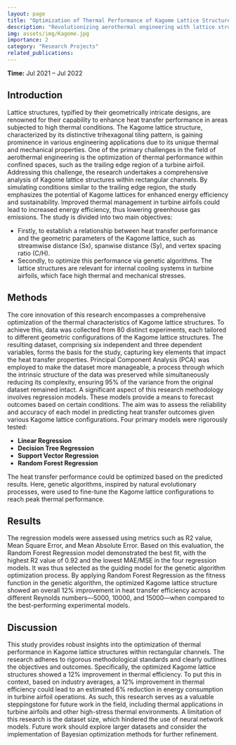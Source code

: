```yaml
---
layout: page
title: "Optimization of Thermal Performance of Kagome Lattice Structure within Rectangular Channels"
description: "Revolutionizing aerothermal engineering with lattice structures for enhanced heat transfer and energy efficiency."
img: assets/img/Kagome.jpg
importance: 2
category: "Research Projects"
related_publications:
---
```


<strong>Time:</strong> Jul 2021 – Jul 2022

## Introduction

Lattice structures, typified by their geometrically intricate designs, are renowned for their capability to enhance heat transfer performance in areas subjected to high thermal conditions. The Kagome lattice structure, characterized by its distinctive trihexagonal tiling pattern, is gaining prominence in various engineering applications due to its unique thermal and mechanical properties. One of the primary challenges in the field of aerothermal engineering is the optimization of thermal performance within confined spaces, such as the trailing edge region of a turbine airfoil. Addressing this challenge, the research undertakes a comprehensive analysis of Kagome lattice structures within rectangular channels. By simulating conditions similar to the trailing edge region, the study emphasizes the potential of Kagome lattices for enhanced energy efficiency and sustainability. Improved thermal management in turbine airfoils could lead to increased energy efficiency, thus lowering greenhouse gas emissions. The study is divided into two main objectives:

- Firstly, to establish a relationship between heat transfer performance and the geometric parameters of the Kagome lattice, such as streamwise distance (Sx), spanwise distance (Sy), and vertex spacing ratio (C/H).
- Secondly, to optimize this performance via genetic algorithms. The lattice structures are relevant for internal cooling systems in turbine airfoils, which face high thermal and mechanical stresses.

## Methods

The core innovation of this research encompasses a comprehensive optimization of the thermal characteristics of Kagome lattice structures. To achieve this, data was collected from 80 distinct experiments, each tailored to different geometric configurations of the Kagome lattice structures. The resulting dataset, comprising six independent and three dependent variables, forms the basis for the study, capturing key elements that impact the heat transfer properties.
Principal Component Analysis (PCA) was employed to make the dataset more manageable, a process through which the intrinsic structure of the data was preserved while simultaneously reducing its complexity, ensuring 95% of the variance from the original dataset remained intact.
A significant aspect of this research methodology involves regression models. These models provide a means to forecast outcomes based on certain conditions. The aim was to assess the reliability and accuracy of each model in predicting heat transfer outcomes given various Kagome lattice configurations. Four primary models were rigorously tested:

- **Linear Regression**
- **Decision Tree Regression**
- **Support Vector Regression**
- **Random Forest Regression**

The heat transfer performance could be optimized based on the predicted results. Here, genetic algorithms, inspired by natural evolutionary processes, were used to fine-tune the Kagome lattice configurations to reach peak thermal performance.


## Results

The regression models were assessed using metrics such as R2 value, Mean Square Error, and Mean Absolute Error. Based on this evaluation, the Random Forest Regression model demonstrated the best fit, with the highest R2 value of 0.92 and the lowest MAE/MSE in the four regression models. It was thus selected as the guiding model for the genetic algorithm optimization process. By applying Random Forest Regression as the fitness function in the genetic algorithm, the optimized Kagome lattice structure showed an overall 12% improvement in heat transfer efficiency across different Reynolds numbers—5000, 10000, and 15000—when compared to the best-performing experimental models.

## Discussion

This study provides robust insights into the optimization of thermal performance in Kagome lattice structures within rectangular channels. The research adheres to rigorous methodological standards and clearly outlines the objectives and outcomes. Specifically, the optimized Kagome lattice structures showed a 12% improvement in thermal efficiency. To put this in context, based on industry averages, a 12% improvement in thermal efficiency could lead to an estimated 6% reduction in energy consumption in turbine airfoil operations. As such, this research serves as a valuable steppingstone for future work in the field, including thermal applications in turbine airfoils and other high-stress thermal environments. A limitation of this research is the dataset size, which hindered the use of neural network models. Future work should explore larger datasets and consider the implementation of Bayesian optimization methods for further refinement.

